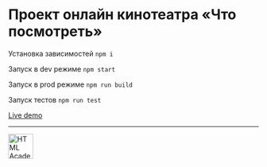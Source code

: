 # Проект онлайн кинотеатра «Что посмотреть»

Установка зависимостей `npm i`

Запуск в dev режиме `npm start`

Запуск в prod режиме `npm run build`

Запуск тестов `npm run test`

[Live demo](https://wtw-online.vercel.app/)

---

<a href="https://htmlacademy.ru/intensive/react"><img align="left" width="50" height="50" title="HTML Academy" src="https://up.htmlacademy.ru/static/img/intensive/react/logo-for-github.png"></a>
